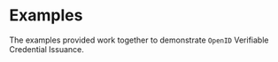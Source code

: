 # Examples

The examples provided work together to demonstrate `OpenID` Verifiable Credential Issuance.
